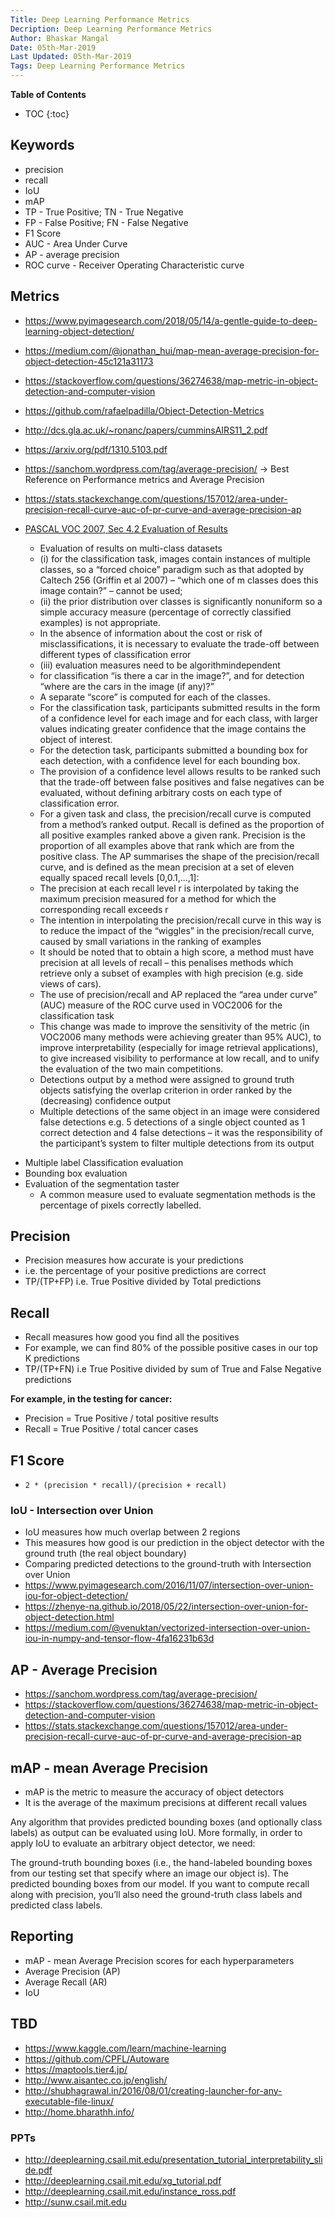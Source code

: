 ```yaml
---
Title: Deep Learning Performance Metrics
Decription: Deep Learning Performance Metrics
Author: Bhaskar Mangal
Date: 05th-Mar-2019
Last Updated: 05th-Mar-2019
Tags: Deep Learning Performance Metrics
---
```



**Table of Contents**
* TOC
{:toc}


## Keywords
* precision
* recall
* IoU
* mAP
* TP - True Positive; TN - True Negative
* FP - False Positive; FN - False Negative
* F1 Score
* AUC - Area Under Curve
* AP - average precision
* ROC curve - Receiver Operating Characteristic curve


## Metrics
* https://www.pyimagesearch.com/2018/05/14/a-gentle-guide-to-deep-learning-object-detection/
* https://medium.com/@jonathan_hui/map-mean-average-precision-for-object-detection-45c121a31173
* https://stackoverflow.com/questions/36274638/map-metric-in-object-detection-and-computer-vision
* https://github.com/rafaelpadilla/Object-Detection-Metrics
* http://dcs.gla.ac.uk/~ronanc/papers/cumminsAIRS11_2.pdf
* https://arxiv.org/pdf/1310.5103.pdf

* https://sanchom.wordpress.com/tag/average-precision/ -> Best Reference on Performance metrics and Average Precision
* https://stats.stackexchange.com/questions/157012/area-under-precision-recall-curve-auc-of-pr-curve-and-average-precision-ap


* [PASCAL VOC 2007, Sec 4.2 Evaluation of Results](http://homepages.inf.ed.ac.uk/ckiw/postscript/ijcv_voc09.pdf)
  * Evaluation of results on multi-class datasets
  * (i) for the classification task, images contain instances of multiple classes, so a “forced choice” paradigm such as that adopted by Caltech 256 (Griffin et al 2007) – “which one of m classes does this image contain?” – cannot be used; 
  * (ii) the prior distribution over classes is significantly nonuniform so a simple accuracy measure (percentage of correctly classified examples) is not appropriate.
  * In the absence of information about the cost or risk of misclassifications, it is necessary to evaluate the trade-off between different types of classification error
  * (iii) evaluation measures need to be algorithmindependent
  * for classification “is there a car in the image?”, and for detection “where are the cars in the image (if any)?”
  * A separate “score” is computed for each of the classes. 
  * For the classification task, participants submitted results in the form of a confidence level for each image and for each class, with larger values indicating greater confidence that the image contains the object of interest. 
  * For the detection task, participants submitted a bounding box for each detection, with a confidence level for each bounding box.
  * The provision of a confidence level allows results to be ranked such that the trade-off between false positives and false negatives can be evaluated, without defining arbitrary costs on each type of classification error.
  * For a given task and class, the precision/recall curve is computed from a method’s ranked output. Recall is defined as the proportion of all positive examples ranked above a given rank. Precision is the proportion of all examples above that rank which are from the positive class. The AP summarises the shape of the precision/recall curve, and is defined as the mean precision at a set of eleven equally spaced recall levels [0,0.1,...,1]:
  * The precision at each recall level r is interpolated by taking the maximum precision measured for a method for which the corresponding recall exceeds r
  * The intention in interpolating the precision/recall curve in this way is to reduce the impact of the “wiggles” in the precision/recall curve, caused by small variations in the ranking of examples
  * It should be noted that to obtain a high score, a method must have precision at all levels of recall – this penalises methods which retrieve only a subset of examples with high precision (e.g. side views of cars).
  * The use of precision/recall and AP replaced the “area under curve” (AUC) measure of the ROC curve used in VOC2006 for the classification task
  * This change was made to improve the sensitivity of the metric (in VOC2006 many methods were achieving greater than 95% AUC), to improve interpretability (especially for image retrieval applications), to give increased visibility to performance at low recall, and to unify the evaluation of the two main competitions.
  * Detections output by a method were assigned to ground truth objects satisfying the overlap criterion in order ranked by the (decreasing) confidence output
  * Multiple detections of the same object in an image were considered false detections e.g. 5 detections of a single object counted as 1 correct detection and 4 false detections – it was the responsibility of the participant’s system to filter multiple detections from its output

- Multiple label Classification evaluation
- Bounding box evaluation
- Evaluation of the segmentation taster
  + A common measure used to evaluate segmentation methods is the percentage of pixels correctly labelled.

## Precision 
* Precision measures how accurate is your predictions
* i.e. the percentage of your positive predictions are correct
* TP/(TP+FP) i.e. True Positive divided by Total predictions


## Recall
* Recall measures how good you find all the positives
* For example, we can find 80% of the possible positive cases in our top K predictions
* TP/(TP+FN) i.e True Positive divided by sum of True and False Negative predictions

**For example, in the testing for cancer:**
* Precision = True Positive / total positive results
* Recall = True Positive / total cancer cases


## F1 Score
* `2 * (precision * recall)/(precision + recall)`


### IoU - Intersection over Union
* IoU measures how much overlap between 2 regions
* This measures how good is our prediction in the object detector with the ground truth (the real object boundary)
* Comparing predicted detections to the ground-truth with Intersection over Union
* https://www.pyimagesearch.com/2016/11/07/intersection-over-union-iou-for-object-detection/
* https://zhenye-na.github.io/2018/05/22/intersection-over-union-for-object-detection.html
* https://medium.com/@venuktan/vectorized-intersection-over-union-iou-in-numpy-and-tensor-flow-4fa16231b63d


## AP - Average Precision
* https://sanchom.wordpress.com/tag/average-precision/
* https://stackoverflow.com/questions/36274638/map-metric-in-object-detection-and-computer-vision
* https://stats.stackexchange.com/questions/157012/area-under-precision-recall-curve-auc-of-pr-curve-and-average-precision-ap

## mAP - mean Average Precision
* mAP is the metric to measure the accuracy of object detectors
* It is the average of the maximum precisions at different recall values



Any algorithm that provides predicted bounding boxes (and optionally class labels) as output can be evaluated using IoU. More formally, in order to apply IoU to evaluate an arbitrary object detector, we need:

The ground-truth bounding boxes (i.e., the hand-labeled bounding boxes from our testing set that specify where an image our object is).
The predicted bounding boxes from our model.
If you want to compute recall along with precision, you’ll also need the ground-truth class labels and predicted class labels.


## **Reporting**
* mAP - mean Average Precision scores for each hyperparameters
* Average Precision  (AP)
* Average Recall     (AR)
* IoU


## TBD
* https://www.kaggle.com/learn/machine-learning
* https://github.com/CPFL/Autoware
* https://maptools.tier4.jp/
* http://www.aisantec.co.jp/english/
* http://shubhagrawal.in/2016/08/01/creating-launcher-for-any-executable-file-linux/
* http://home.bharathh.info/

### PPTs
* http://deeplearning.csail.mit.edu/presentation_tutorial_interpretability_slide.pdf
* http://deeplearning.csail.mit.edu/xg_tutorial.pdf
* http://deeplearning.csail.mit.edu/instance_ross.pdf
* http://sunw.csail.mit.edu